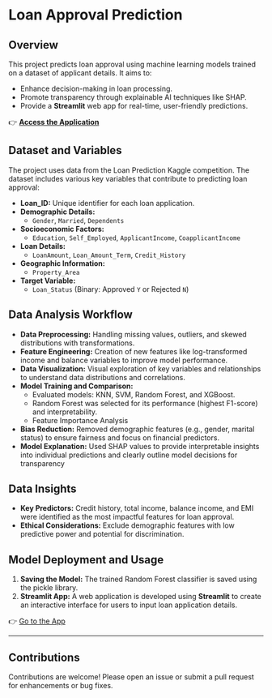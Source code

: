 # Loan Approval Prediction

## Overview

This project predicts loan approval using machine learning models trained on a dataset of applicant details. It aims to:
- Enhance decision-making in loan processing.
- Promote transparency through explainable AI techniques like SHAP.
- Provide a **Streamlit** web app for real-time, user-friendly predictions.

👉 [**Access the Application**](#)

## Dataset and Variables

The project uses data from the Loan Prediction Kaggle competition. The dataset includes various key variables that contribute to predicting loan approval:

- **Loan_ID:** Unique identifier for each loan application.
- **Demographic Details:**
  - `Gender`, `Married`, `Dependents`
- **Socioeconomic Factors:**
  - `Education`, `Self_Employed`, `ApplicantIncome`, `CoapplicantIncome`
- **Loan Details:**
  - `LoanAmount`, `Loan_Amount_Term`, `Credit_History`
- **Geographic Information:**
  - `Property_Area`
- **Target Variable:**
  - `Loan_Status` (Binary: Approved `Y` or Rejected `N`)

## Data Analysis Workflow

- **Data Preprocessing:** Handling missing values, outliers, and skewed distributions with transformations.
- **Feature Engineering:** Creation of new features like log-transformed income and balance variables to improve model performance.
- **Data Visualization:** Visual exploration of key variables and relationships to understand data distributions and correlations.
- **Model Training and Comparison:**
  - Evaluated models: KNN, SVM, Random Forest, and XGBoost.
  - Random Forest was selected for its performance (highest F1-score) and interpretability.
  - Feature Importance Analysis
- **Bias Reduction:** Removed demographic features (e.g., gender, marital status) to ensure fairness and focus on financial predictors.
- **Model Explanation:** Used SHAP values to provide interpretable insights into individual predictions and clearly outline model decisions for transparency

## Data Insights

- **Key Predictors:** Credit history, total income, balance income, and EMI were identified as the most impactful features for loan approval.
- **Ethical Considerations:** Exclude demographic features with low predictive power and potential for discrimination.

## Model Deployment and Usage

1. **Saving the Model:** The trained Random Forest classifier is saved using the pickle library.
2. **Streamlit App:** A web application is developed using **Streamlit** to create an interactive interface for users to input loan application details.

👉 [Go to the App](#)

---

## Contributions

Contributions are welcome! Please open an issue or submit a pull request for enhancements or bug fixes.

